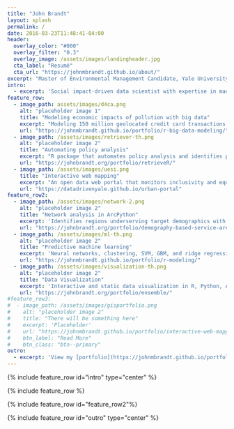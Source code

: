 ```yaml
---
title: "John Brandt"
layout: splash
permalink: /
date: 2016-03-23T11:48:41-04:00
header:
  overlay_color: "#000"
  overlay_filter: "0.3"
  overlay_image: /assets/images/landingheader.jpg
  cta_label: "Resumé"
  cta_url: "https://johnmbrandt.github.io/about/"
excerpt: "Master of Environmental Management Candidate, Yale University"
intro: 
  - excerpt: 'Social impact-driven data scientist with expertise in machine learning, statistics, GIS, and natural language processing. Passionate about applying data-driven methods to drive better business and policy decisions.'
feature_row:
  - image_path: assets/images/d4ca.png
    alt: "placeholder image 1"
    title: "Modeling economic impacts of pollution with big data"
    excerpt: "Modeling 150 million geolocated credit card transactions to identify a novel multibillion-dollar economic impact of air pollution"
    url: "https://johnmbrandt.github.io/portfolio/r-big-data-modeling/"
  - image_path: /assets/images/retriever-th.png
    alt: "placeholder image 2"
    title: "Automating policy analysis"
    excerpt: "R package that automates policy analysis and identifies policy misalignment with neural embeddings"
    url: "https://johnbrandt.org/portfolio/retrieveR/"
  - image_path: /assets/images/uesi.png
    title: "Interactive web mapping"
    excerpt: "An open data web portal that monitors inclusivity and equity at a neighborhood scale in 30 global cities"
    url: "https://datadrivenyale.github.io/urban-portal"
feature_row2:
  - image_path: /assets/images/network-2.png
    alt: "placeholder image 2"
    title: "Network analysis in ArcPython"
    excerpt: 'Identifies regions underserving target demographics with road network analysis'
    url: "https://johnbrandt.org/portfolio/demography-based-service-area/"
  - image_path: /assets/images/ml-th.png
    alt: "placeholder image 2"
    title: "Predictive machine learning"
    excerpt: 'Neural networks, clustering, SVM, GBM, and ridge regression to predict energy generation.'
    url: "https://johnmbrandt.github.io/portfolio/r-modeling/"
  - image_path: /assets/images/visualization-th.png
    alt: "placeholder image 2"
    title: "Data Visualization"
    excerpt: 'Interactive and static data visualization in R, Python, ArcMap, and JavaScript'
    url: "https://johnbrandt.org/portfolio/ensemble/"
#feature_row3:
#  - image_path: /assets/images/gisportfolio.png
#    alt: "placeholder image 2"
#    title: "There will be something here"
#    excerpt: 'Placeholder'
#    url: "https://johnmbrandt.github.io/portfolio/interactive-web-mapping/"
#    btn_label: "Read More"
#    btn_class: "btn--primary"
outro: 
  - excerpt: 'View my [portfolio](https://johnmbrandt.github.io/portfolio/), [resume](https://johnmbrandt.github.io/about/), or [LinkedIn](https://www.linkedin.com/in/johnmbrandt).'
---
```


{% include feature_row id="intro" type="center" %}

{% include feature_row %}

{% include feature_row id="feature_row2"%}

{% include feature_row id="outro" type="center" %}